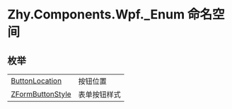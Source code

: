 # Zhy.Components.Wpf._Enum 命名空间






## 枚举
<table>
<tr>
<td><a href="T_Zhy_Components_Wpf__Enum_ButtonLocation.md">ButtonLocation</a></td>
<td>按钮位置</td></tr>
<tr>
<td><a href="T_Zhy_Components_Wpf__Enum_ZFormButtonStyle.md">ZFormButtonStyle</a></td>
<td>表单按钮样式</td></tr>
</table>
